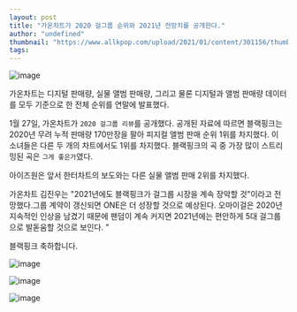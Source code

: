 ```yaml
---
layout: post
title: "가온차트가 2020 걸그룹 순위와 2021년 전망치를 공개한다."
author: "undefined"
thumbnail: "https://www.allkpop.com/upload/2021/01/content/301156/thumb/1612025775-1565282580-gaonchart.jpg"
tags: 
---
```



![image](https://www.allkpop.com/upload/2021/01/content/301156/1612025775-1565282580-gaonchart.jpg)

가온차트는 디지털 판매량, 실물 앨범 판매량, 그리고 물론 디지털과 앨범 판매량 데이터를 모두 기준으로 한 전체 순위를 연말에 발표했다.

1월 27일, 가온차트가 `2020 걸그룹 리뷰`를 공개했다. 공개된 자료에 따르면 블랙핑크는 2020년 무려 누적 판매량 170만장을 팔아 피지컬 앨범 판매 순위 1위를 차지했다. 이 소녀들은 다른 두 개의 차트에서도 1위를 차지했다. 블랙핑크의 곡 중 가장 많이 스트리밍된 곡은 `그게 좋은가`였다.

아이즈원은 앞서 한터차트의 보도와는 다른 실물 앨범 판매 2위를 차지했다.

가온차트 김진우는 "2021년에도 블랙핑크가 걸그룹 시장을 계속 장악할 것"이라고 전망했다.그룹 계약이 갱신되면 ONE은 더 성장할 것으로 예상된다. 오마이걸은 2020년 지속적인 인상을 남겼기 때문에 팬덤이 계속 커지면 2021년에는 편안하게 5대 걸그룹으로 발돋움할 것으로 보인다. "

블랙핑크 축하합니다.

![image](https://www.allkpop.com/upload/2021/01/content/301212/1612026731-20210127-8f9275c3b0159a6cb61cbb5cfb6dfaa9.png)

![image](https://www.allkpop.com/upload/2021/01/content/301212/1612026731-20210127-37c08bebe2cfe4d82c080c9c2c4c6de1.png)

![image](https://www.allkpop.com/upload/2021/01/content/301212/1612026731-20210127-59936a830a3df8942550d320d113c3f1.png)